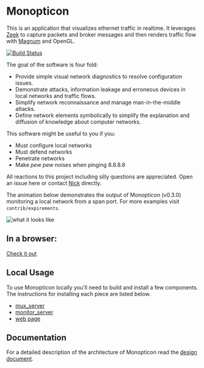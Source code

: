 Monopticon
==========


This is an application that visualizes ethernet traffic in realtime. It leverages [Zeek](https://www.zeek.org/) to capture packets and broker messages and then renders traffic flow with [Magnum](https://magnum.graphics/) and OpenGL.

[![Build Status](https://travis-ci.org/NSkelsey/monopticon.svg?branch=webopticon)](https://travis-ci.org/nskelsey/monopticon)

The goal of the software is four fold:
- Provide simple visual network diagnostics to resolve configuration issues.
- Demonstrate attacks, information leakage and erroneous devices in local networks and traffic flows.
- Simplify network reconnaissance and manage man-in-the-middle attacks.
- Define network elements symbolically to simplify the explanation and diffusion of knowledge about computer networks.

This software might be useful to you if you:
- Must configure local networks
- Must defend networks
- Penetrate networks
- Make _pew pew_ noises when pinging 8.8.8.8


All reactions to this project including silly questions are appreciated. Open an issue here or contact [Nick](https://nskelsey.com) directly.


The animation below demonstrates the output of Monopticon (v0.3.0) monitoring a local network from a span port. For more examples visit `contrib/expirements`.

![what it looks like](https://nskelsey.com/res/span-traffic.gif)

## In a browser:

[Check it out](https://nskelsey.com/secret-url/web-samples/)


## Local Usage

To use Monopticon locally you'll need to build and install a few components. The instructions for installing each piece are listed below.

- [mux_server](https://github.com/NSkelsey/monopticon/tree/master/contrib/expirements/ws/mux_server)
- [monitor_server](https://github.com/NSkelsey/monopticon/tree/master/src/scripts)
- [web page](https://github.com/NSkelsey/monopticon/tree/master/src/web)


## Documentation

For a detailed description of the architecture of Monopticon read the [design document](https://github.com/NSkelsey/monopticon/wiki/Design-and-Architecture).
